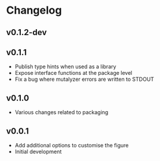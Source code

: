 Changelog
==========

<!--
Newest changes should be on top.

This document is user facing. Please word the changes in such a way
that users understand how the changes affect the new version.
-->

v0.1.2-dev
---------------------------

v0.1.1
---------------------------
+ Publish type hints when used as a library
+ Expose interface functions at the package level
+ Fix a bug where mutalyzer errors are written to STDOUT

v0.1.0
---------------------------
+ Various changes related to packaging

v0.0.1
---------------------------
+ Add additional options to customise the figure
+ Initial development
